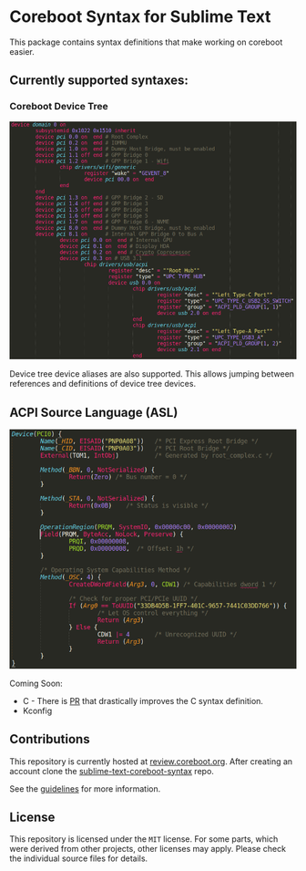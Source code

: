 # Coreboot Syntax for Sublime Text

This package contains syntax definitions that make working on coreboot
easier.

## Currently supported syntaxes:

### Coreboot Device Tree

![Coreboot Device Tree Screenshot](screenshots/device_tree.png)

Device tree device aliases are also supported. This allows jumping between references and
definitions of device tree devices.

## ACPI Source Language (ASL)

![ACPI Source Language Screenshot](screenshots/asl.png)

Coming Soon:

* C - There is [PR](https://github.com/sublimehq/Packages/pull/1831) that
  drastically improves the C syntax definition.
* Kconfig

## Contributions

This repository is currently hosted at [review.coreboot.org](https://review.coreboot.org/). After creating an account clone the
[sublime-text-coreboot-syntax](https://review.coreboot.org/admin/repos/sublime-text-coreboot-syntax) repo.

See the
[guidelines](https://doc.coreboot.org/getting_started/gerrit_guidelines.html) for more information.

## License

This repository is licensed under the `MIT` license. For some parts, which were derived from other projects, other licenses may apply. Please check the individual source files for details.
